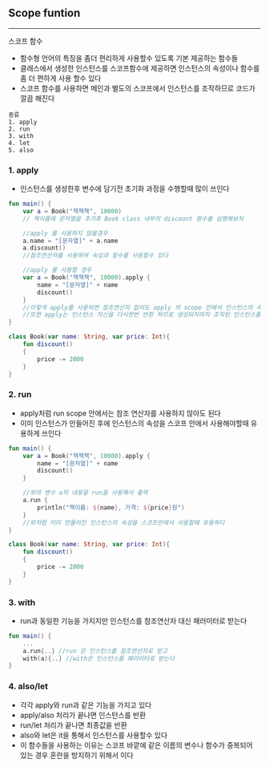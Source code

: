 ## Scope funtion
---
스코프 함수
- 함수형 언어의 특징을 좀더 편리하게 사용할수 있도록 기본 제공하는 함수들
- 클래스에서 생성한 인스턴스를 스코프함수에 제공하면 인스턴스의 속성이나 함수를 좀 더 편하게 사용 할수 있다
- 스코프 함수를 사용하면 메인과 별도의 스코프에서 인스턴스를 조작하므로 코드가 깔끔 해진다
```
종류
1. apply
2. run
3. with
4. let
5. also
```

### 1. apply 
- 인스턴스를 생성한후 변수에 담기전 초기화 과정을 수행할때 많이 쓰인다
``` kotlin
fun main() {
    var a = Book("책책책", 10000)
    // 책이름에 문자열을 추가후 Book class 내부의 discount 함수를 실행해보자

    //apply 를 사용하지 않을경우
    a.name = "[문자열]" + a.name
    a.discount()
    //참조연산자를 사용하여 속성과 함수를 사용할수 있다

    //apply 를 사용할 경우
    var a = Book("책책책", 10000).apply {
        name = "[문자열]" + name
        discount()
    }
    //이렇게 apply를 사용하면 참조연산자 없이도 apply 의 scope 안에서 인스턴스의 속성과 함수를 사용할수 있다
    //또한 apply는 인스턴스 자신을 다시한번 반환 하므로 생성되자마자 조작된 인스턴스를 변수에 바로 넣어줄수 있다
}

class Book(var name: String, var price: Int){
    fun discount()
    {
        price -= 2000
    }
}
```
### 2. run
- apply처럼 run scope 안에서는 참조 연산자를 사용하지 않아도 된다
- 이미 인스턴스가 만들어진 후에 인스턴스의 속성을 스코프 안에서 사용해야할때 유용하게 쓰인다
```kotlin
fun main() {
    var a = Book("책책책", 10000).apply {
        name = "[문자열]" + name
        discount()
    }

    //위의 변수 a의 내용을 run을 사용해서 출력
    a.run {
        println("책이름: ${name}, 가격: ${price}원")
    }
    //위처럼 이미 만들어진 인스턴스의 속성을 스코프안에서 사용할때 유용하다
}

class Book(var name: String, var price: Int){
    fun discount()
    {
        price -= 2000
    }
}
```
### 3. with
- run과 동일한 기능을 가지지만 인스턴스를 참조연산자 대신 패러미터로 받는다 
```kotlin
fun main() {
    ...
    a.run{..} //run 은 인스턴스를 참조연산자로 받고
    with(a){..} //with은 인스턴스를 패러미터로 받는다
}
```
### 4. also/let
- 각각 apply와 run과 같은 기능을 가지고 있다
- apply/also 처리가 끝나면 인스턴스를 반환
- run/let 처리가 끝나면 최종값을 반환
- also와 let은 it을 통해서 인스턴스를 사용할수 있다
- 이 함수들을 사용하는 이유는 스코프 바깥에 같은 이름의 변수나 함수가 중복되어 있는 경우 혼란을 방지하기 위해서 이다
